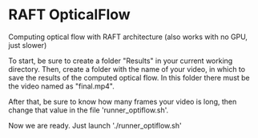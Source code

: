 # RAFT OpticalFlow
Computing optical flow with RAFT architecture (also works with no GPU, just slower)

To start, be sure to create a folder "Results" in your current working directory.
Then, create a folder with the name of your video, in which to save the results of the computed optical flow. In this folder there must be the video named as "final.mp4".

After that, be sure to know how many frames your video is long, then change that value in the file 'runner_optiflow.sh'.

Now we are ready. Just launch './runner_optiflow.sh'
